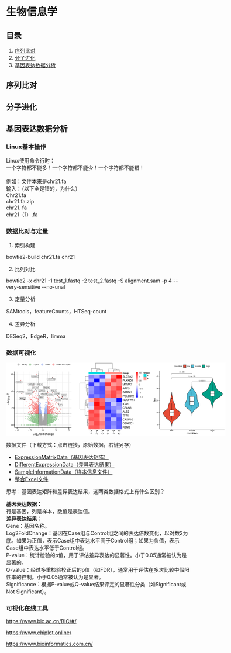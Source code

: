 # 生物信息学

## 目录  
1. [序列比对](#序列比对)  
2. [分子进化](#分子进化)  
3. [基因表达数据分析](#基因表达数据分析)  

## 序列比对

## 分子进化


## 基因表达数据分析

### Linux基本操作

Linux使用命令行时：<br>  一个字符都不能多！一个字符都不能少！一个字符都不能错！<br>  
例如：文件本来是chr21.fa<br>输入：（以下全是错的，为什么）<br>  Chr21.fa<br>chr21.fa.zip<br>chr21. fa<br>chr21（1）.fa <br>
 
### 数据比对与定量
1. 索引构建

bowtie2-build chr21.fa chr21

2. 比列对比

bowtie2 -x chr21 -1 test_1.fastq -2 test_2.fastq -S alignment.sam -p 4 --very-sensitive --no-unal 

3. 定量分析

SAMtools，featureCounts，HTSeq-count

4. 差异分析

DESeq2，EdgeR，limma

### 数据可视化

<div style="display: flex; justify-content: space-around;">  
    <img src="./figures/VolcanoPlot.png" alt="火山图" width="200" />  
    <img src="./figures/HeatmapPlot.png" alt="热图" width="200" />  
    <img src="./figures/VolinBoxPlot.png" alt="小提琴箱线图" width="200" />  
</div>  

数据文件（下载方式：点击链接，原始数据，右键另存）
- [ExpressionMatrixData（基因表达矩阵）](./files/ExpressionMatrixData.txt)  
- [DifferentExpressionData（差异表达结果）](./files/DifferentExpressionData.txt)  
- [SampleInformationData（样本信息文件）](./files/SampleInformationData.txt)  
- [整合Excel文件](./files/基因表达示例数据.xlsx)  

思考：基因表达矩阵和差异表达结果，这两类数据格式上有什么区别？

<b>基因表达数据：</b><br>
行是基因，列是样本，数值是表达值。<br></b>
<b>差异表达结果：</b><br>
Gene：基因名称。<br>
Log2FoldChange：基因在Case组与Control组之间的表达倍数变化，以对数2为底。如果为正值，表示Case组中表达水平高于Control组；如果为负值，表示Case组中表达水平低于Control组。<br>
P-value：统计检验的p值，用于评估差异表达的显著性。小于0.05通常被认为是显著的。<br>
Q-value：经过多重检验校正后的p值（如FDR），通常用于评估在多次比较中假阳性率的控制。小于0.05通常被认为是显著。<br>
Significance：根据P-value或Q-value结果评定的显著性分类（如Significant或Not Significant）。<br>

### 可视化在线工具

https://www.bic.ac.cn/BIC/#/  

https://www.chiplot.online/ 

https://www.bioinformatics.com.cn/ 


